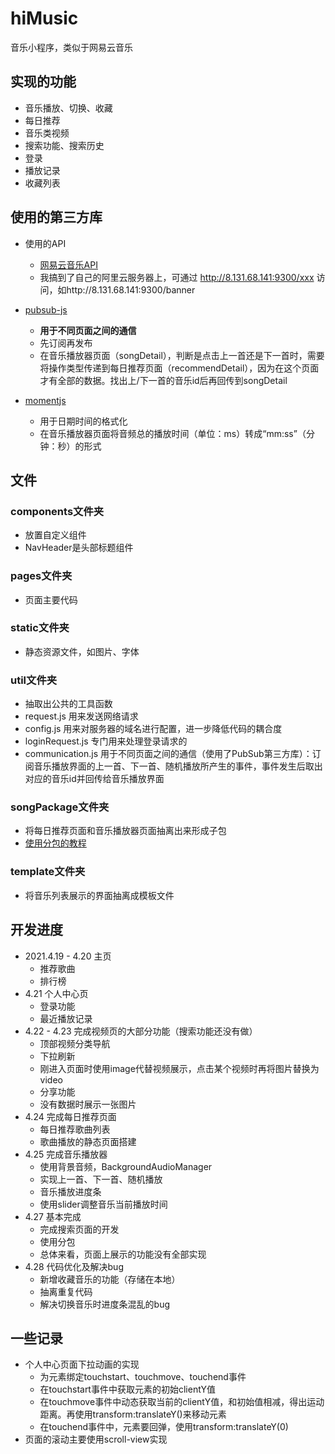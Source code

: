 # hiMusic
音乐小程序，类似于网易云音乐

## 实现的功能

- 音乐播放、切换、收藏
- 每日推荐
- 音乐类视频
- 搜索功能、搜索历史
- 登录
- 播放记录
- 收藏列表



## 使用的第三方库

- 使用的API

  - [网易云音乐API](https://neteasecloudmusicapi.vercel.app/#/)
  - 我搞到了自己的阿里云服务器上，可通过 http://8.131.68.141:9300/xxx 访问，如http://8.131.68.141:9300/banner 

- [pubsub-js](https://github.com/mroderick/PubSubJS) 

  - **用于不同页面之间的通信**
  - 先订阅再发布
  - 在音乐播放器页面（songDetail），判断是点击上一首还是下一首时，需要将操作类型传递到每日推荐页面（recommendDetail），因为在这个页面才有全部的数据。找出上/下一首的音乐id后再回传到songDetail

- [momentjs](http://momentjs.cn/)

  - 用于日期时间的格式化
  - 在音乐播放器页面将音频总的播放时间（单位：ms）转成“mm:ss”（分钟：秒）的形式

  

## 文件
### components文件夹
- 放置自定义组件
- NavHeader是头部标题组件

### pages文件夹
- 页面主要代码

### static文件夹
- 静态资源文件，如图片、字体

### util文件夹
- 抽取出公共的工具函数
- request.js 用来发送网络请求
- config.js 用来对服务器的域名进行配置，进一步降低代码的耦合度
- loginRequest.js 专门用来处理登录请求的
- communication.js 用于不同页面之间的通信（使用了PubSub第三方库）：订阅音乐播放界面的上一首、下一首、随机播放所产生的事件，事件发生后取出对应的音乐id并回传给音乐播放界面

### songPackage文件夹

- 将每日推荐页面和音乐播放器页面抽离出来形成子包
- [使用分包的教程](https://developers.weixin.qq.com/miniprogram/dev/framework/subpackages/basic.html)

### template文件夹

- 将音乐列表展示的界面抽离成模板文件



## 开发进度
- 2021.4.19 - 4.20 主页
	- 推荐歌曲
	- 排行榜
- 4.21 个人中心页
	- 登录功能
	- 最近播放记录
- 4.22 - 4.23 完成视频页的大部分功能（搜索功能还没有做）
	- 顶部视频分类导航
	- 下拉刷新
	- 刚进入页面时使用image代替视频展示，点击某个视频时再将图片替换为video
	- 分享功能
	- 没有数据时展示一张图片
- 4.24 完成每日推荐页面
	- 每日推荐歌曲列表
	- 歌曲播放的静态页面搭建
- 4.25 完成音乐播放器
	- 使用背景音频，BackgroundAudioManager
	- 实现上一首、下一首、随机播放
	- 音乐播放进度条
	- 使用slider调整音乐当前播放时间
- 4.27 基本完成
  - 完成搜索页面的开发
  - 使用分包
  - 总体来看，页面上展示的功能没有全部实现
- 4.28 代码优化及解决bug
   - 新增收藏音乐的功能（存储在本地）
   - 抽离重复代码
   - 解决切换音乐时进度条混乱的bug



## 一些记录

- 个人中心页面下拉动画的实现
  - 为元素绑定touchstart、touchmove、touchend事件
  - 在touchstart事件中获取元素的初始clientY值
  - 在touchmove事件中动态获取当前的clientY值，和初始值相减，得出运动距离。再使用transform:translateY()来移动元素
  - 在touchend事件中，元素要回弹，使用transform:translateY(0)
- 页面的滚动主要使用scroll-view实现
